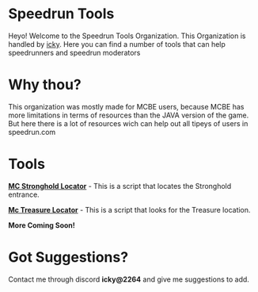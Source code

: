 # Speedrun Tools
Heyo! Welcome to the Speedrun Tools Organization. This Organization is handled by [icky](https://github.com/ickqy). Here you can find a number of tools that can help speedrunners and speedrun moderators

# Why thou?
This organization was mostly made for MCBE users, because MCBE has more limitations in terms of resources than the JAVA version of the game. But here there is a lot of resources wich can help out all tipeys of users in speedrun.com

# Tools

**[MC Stronghold Locator](https://github.com/Speedrunning-Tools/MC-Stronghold-Locator)** - This is a script that locates the Stronghold entrance.

**[Mc Treasure Locator](https://github.com/Speedrunning-Tools/MC-Treasure-Locator)** - This is a script that looks for the Treasure location.

**More Coming Soon!**

# Got Suggestions?
Contact me through discord **icky@2264** and give me suggestions to add.
